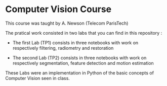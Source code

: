 # Computer Vision Course

This course was taught by A. Newson (Telecom ParisTech)

The pratical work consisted in two labs that you can find in this repository :

* The first Lab (TP1) consists in three notebooks with work on respectively filtering, radiometry and restoration 

* The second Lab (TP2) consists in three notebooks with work on respectively segmentation, feature detection and motion estimation

These Labs were an implementation in Python of the basic concepts of Computer Vision seen in class. 